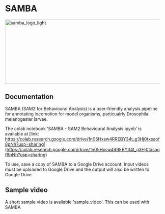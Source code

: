 # SAMBA

<img width="567" height="210" alt="samba_logo_light" src="https://github.com/user-attachments/assets/56a50891-09c4-4614-8984-16927d424a3b" />

## Documentation
SAMBA (SAM2 for Behavioural Analysis) is a user-friendly analysis pipeline for annotating locomotion for model organisms, particualrly Drosophila melanogaster larvae.

The colab notebook 'SAMBA - SAM2 Behavioural Analysis.ipynb' is available at [link: https://colab.research.google.com/drive/1n05Hxsw4RREBY34t_g3Hj0txsaof8pNh?usp=sharing](https://colab.research.google.com/drive/1n05Hxsw4RREBY34t_g3Hj0txsaof8pNh?usp=sharing)

To use, save a copy of SAMBA to a Google Drive account. Input videos must be uploaded to Google Drive and the output will also be written to Google Drive.

## Sample video

A short sample video is available 'sample_video'. This can be used with SAMBA


